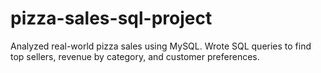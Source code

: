 # pizza-sales-sql-project
Analyzed real-world pizza sales using MySQL. Wrote SQL queries to find top sellers, revenue by category, and customer preferences.
